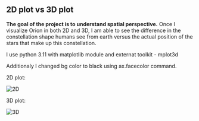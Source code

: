 ## 2D plot vs 3D plot

**The goal of the project is to understand spatial perspective.**
Once I visualize Orion in both 2D and 3D, I am  able to see the difference in the constellation shape humans see from earth versus the actual position of the stars that make up this constellation.

I use python 3.11 with matplotlib module and externat toolkit - mplot3d

Additionaly I changed bg color to black using ax.facecolor command.

2D plot:

![2D](https://github.com/GrzegorzCiepiel/3Dscatter_practice/assets/135313652/2c007ce4-1616-44ff-b620-2f3fd0fafe68)


3D plot:

![3D](https://github.com/GrzegorzCiepiel/3Dscatter_practice/assets/135313652/ab21631b-86dc-4fb6-9cbc-04272998eb76)
